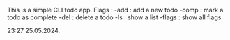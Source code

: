 This is a simple CLI todo app. Flags :
  -add : add a new todo
  -comp : mark a todo as complete
  -del : delete a todo
  -ls : show a list
  -flags : show all flags

  23:27
25.05.2024.
